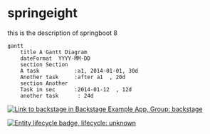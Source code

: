# springeight

this is the description of springboot 8

```mermaid
gantt
    title A Gantt Diagram
    dateFormat  YYYY-MM-DD
    section Section
    A task           :a1, 2014-01-01, 30d
    Another task     :after a1  , 20d
    section Another
    Task in sec      :2014-01-12  , 12d
    another task      : 24d
```


[![Link to backstage in Backstage Example App, Group: backstage](http://localhost:7007/api/badges/entity/default/group/backstage/badge/pingback "Link to backstage in Backstage Example App")](http://localhost:3000/catalog/default/group/backstage)

[![Entity lifecycle badge, lifecycle: unknown](http://localhost:7007/api/badges/entity/default/group/backstage/badge/lifecycle "Entity lifecycle badge")](http://localhost:3000/catalog/default/group/backstage)
